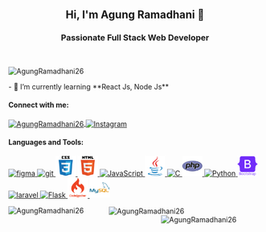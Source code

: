 <h2 align="center">Hi, I'm Agung Ramadhani 👋</h2>
<h3 align="center">Passionate Full Stack Web Developer</h3>
&nbsp;

<p align="left"> <img src="https://komarev.com/ghpvc/?username=AgungRamadhani26&label=Profile%20views&color=0e75b6&style=flat" alt="AgungRamadhani26" /> </p>
- 🌱 I’m currently learning **React Js, Node Js**
<h4 align="left">Connect with me:</h4>
<p align="left">
  <a href="https://www.linkedin.com/in/agung-ramadhani-915a89244/" target="blank">
    <img align="center" src="https://raw.githubusercontent.com/rahuldkjain/github-profile-readme-generator/master/src/images/icons/Social/linked-in-alt.svg"alt="AgungRamadhani26" height="30" width="40" />
  </a>
  <a href="https://www.instagram.com/agung_ramadhani02/" target="_blank" rel="noreferrer">
    <img align="center" src="https://raw.githubusercontent.com/rahuldkjain/github-profile-readme-generator/master/src/images/icons/Social/instagram.svg" alt="Instagram" height="30" width="30" />
  </a>
</p>

<h4 align="left">Languages and Tools:</h4>
<p align="left"> <a href="https://developer.android.com" target="_blank" rel="noreferrer">
  <a href="https://www.figma.com/" target="_blank" rel="noreferrer"> 
    <img src="https://www.vectorlogo.zone/logos/figma/figma-icon.svg" alt="figma" width="40" height="40"/> 
  </a> 
  <a href="https://git-scm.com/" target="_blank" rel="noreferrer"> 
    <img src="https://www.vectorlogo.zone/logos/git-scm/git-scm-icon.svg" alt="git" width="40" height="40"/> 
  </a> 
  <a href="https://www.w3schools.com/css/" target="_blank" rel="noreferrer"> 
    <img src="https://raw.githubusercontent.com/devicons/devicon/master/icons/css3/css3-original-wordmark.svg" alt="css3" width="40" height="40"/> 
  </a> 
  <a href="https://www.w3.org/html/" target="_blank" rel="noreferrer"> 
    <img src="https://raw.githubusercontent.com/devicons/devicon/master/icons/html5/html5-original-wordmark.svg" alt="html5" width="40" height="40"/> 
  </a> 
  <a href="https://www.javascript.com/" target="_blank" rel="noreferrer">
    <img src="https://upload.wikimedia.org/wikipedia/commons/6/6a/JavaScript-logo.png" alt="JavaScript" width="40" height="40"/>
  </a>
  <a href="https://www.java.com" target="_blank" rel="noreferrer"> 
    <img src="https://raw.githubusercontent.com/devicons/devicon/master/icons/java/java-original.svg" alt="java" width="40" height="40"/> 
  </a> 
  <a href="https://en.wikipedia.org/wiki/C_(programming_language)" target="_blank" rel="noreferrer">
    <img src="https://cdn.iconscout.com/icon/free/png-256/c-programming-569564.png" alt="C" width="40" height="40"/>
  </a>
  <a href="https://www.php.net" target="_blank" rel="noreferrer"> 
    <img src="https://raw.githubusercontent.com/devicons/devicon/master/icons/php/php-original.svg" alt="php" width="40" height="40"/> </a> 
  <a href="https://www.python.org/" target="_blank" rel="noreferrer">
    <img src="https://upload.wikimedia.org/wikipedia/commons/c/c3/Python-logo-notext.svg" alt="Python" width="40" height="40"/>
  </a>
  <a href="https://getbootstrap.com" target="_blank" rel="noreferrer"> 
    <img src="https://raw.githubusercontent.com/devicons/devicon/master/icons/bootstrap/bootstrap-plain-wordmark.svg" alt="bootstrap" width="40" height="40"/> 
  </a> 
  <a href="https://laravel.com/" target="_blank" rel="noreferrer">
    <img src="https://cdn.worldvectorlogo.com/logos/laravel-2.svg" alt="laravel" width="40" height="40"/>
  </a>
  <a href="https://flask.palletsprojects.com/" target="_blank" rel="noreferrer">
    <img src="https://upload.wikimedia.org/wikipedia/commons/3/3c/Flask_logo.svg" alt="Flask" width="40" height="40"/>
  </a>
  <a href="https://codeigniter.com/" target="_blank" rel="noreferrer">
    <img src="https://raw.githubusercontent.com/devicons/devicon/master/icons/codeigniter/codeigniter-plain-wordmark.svg" alt="codeigniter" width="40" height="40"/>
  </a>
  <a href="https://www.mysql.com/" target="_blank" rel="noreferrer"> 
    <img src="https://raw.githubusercontent.com/devicons/devicon/master/icons/mysql/mysql-original-wordmark.svg" alt="mysql" width="40" height="40"/> 
  </a> 
</p>


<p>
  <img align="left" src="https://github-readme-stats.vercel.app/api?username=AgungRamadhani26&theme=algolia&show_icons=true&locale=en" alt="AgungRamadhani26" width="200"/>
 <img align="center" src="https://github-readme-stats.vercel.app/api/top-langs?username=AgungRamadhani26&theme=algolia&show_icons=true&locale=en&layout=compact" alt="AgungRamadhani26" width="200"/>
  <img align="right" src="https://github-readme-streak-stats.herokuapp.com/?user=AgungRamadhani26&theme=algolia" alt="AgungRamadhani26" width="200"/>
</p>
  
  


